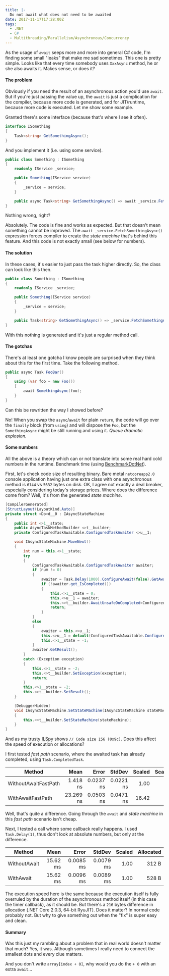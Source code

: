 ```yaml
---
title: |-
  Do not await what does not need to be awaited
date: 2017-11-17T17:28:00Z
tags:
  - .NET
  - C#
  - Multithreading/Parallelism/Asynchronous/Concurrency
---
```

As the usage of `await` seeps more and more into general C# code, I'm finding some small "leaks" that make me sad sometimes. This one is pretty simple. Looks like that every time somebody uses `XxxAsync` method, he or she also awaits it. Makes sense, or does it?

<!-- excerpt -->

#### The problem

Obviously if you need the result of an asynchronous action you'd use `await`. But if you're just passing the value up, the `await` is just a complication for the compiler, because more code is generated, and for JIT/runtime, because more code is executed. Let me show some example.

Granted there's some interface (because that's where I see it often).

```csharp
interface ISomething
{
	Task<string> GetSomethingAsync();
}
```

And you implement it (i.e. using some service).

```csharp
public class Something : ISomething
{
	readonly IService _service;

	public Something(IService service)
	{
		_service = service;
	}

	public async Task<string> GetSomethingAsync() => await _service.FetchSomethingAsync();
}
```

Nothing wrong, right?

Absolutely. The code is fine and works as expected. But that doesn't mean something cannot be improved. The `await _service.FetchSomethingAsync()` expression forces compiler to create the _state machine_ that's behind this feature. And this code is not exactly small (see below for numbers).

#### The solution

In these cases, it's easier to just pass the task higher directly. So, the class can look like this then.

```csharp
public class Something : ISomething
{
	readonly IService _service;

	public Something(IService service)
	{
		_service = service;
	}

	public Task<string> GetSomethingAsync() => _service.FetchSomethingAsync();
}
```

With this nothing is generated and it's just a regular method call.

#### The gotchas

There's at least one gotcha I know people are surprised when they think about this for the first time. Take the following method.

```csharp
public async Task FooBar()
{
	using (var foo = new Foo())
	{
		await SomethingAsync(foo);
	}
}
```

Can this be rewritten the way I showed before?

No! When you swap the `async`/`await` for plain `return`, the code will go over the `finally` block (from `using`) and will dispose the `Foo`, but the `SomethingAsync` might be still running and using it. _Queue dramatic explosion._

#### Some numbers

All the above is a theory which can or not translate into some real hard cold numbers in the runtime. Benchmark time (using [BenchmarkDotNet][1]).

First, let's check code size of resulting binary. Bare metal `netcoreapp2.0` console application having just one extra class with one asynchronous method is `6144` vs `5632` bytes on disk. OK, I agree not exactly a deal breaker, especially considering today's storage prices. Where does the difference come from? Well, it's from the generated _state machine_.

```csharp
[CompilerGenerated]
[StructLayout(LayoutKind.Auto)]
private struct <Do>d__0 : IAsyncStateMachine
{
	public int <>1__state;
	public AsyncTaskMethodBuilder <>t__builder;
	private ConfiguredTaskAwaitable.ConfiguredTaskAwaiter <>u__1;

	void IAsyncStateMachine.MoveNext()
	{
		int num = this.<>1__state;
		try
		{
			ConfiguredTaskAwaitable.ConfiguredTaskAwaiter awaiter;
			if (num != 0)
			{
				awaiter = Task.Delay(1000).ConfigureAwait(false).GetAwaiter();
				if (!awaiter.get_IsCompleted())
				{
					this.<>1__state = 0;
					this.<>u__1 = awaiter;
					this.<>t__builder.AwaitUnsafeOnCompleted<ConfiguredTaskAwaitable.ConfiguredTaskAwaiter, Test.<Do>d__0>(ref awaiter, ref this);
					return;
				}
			}
			else
			{
				awaiter = this.<>u__1;
				this.<>u__1 = default(ConfiguredTaskAwaitable.ConfiguredTaskAwaiter);
				this.<>1__state = -1;
			}
			awaiter.GetResult();
		}
		catch (Exception exception)
		{
			this.<>1__state = -2;
			this.<>t__builder.SetException(exception);
			return;
		}
		this.<>1__state = -2;
		this.<>t__builder.SetResult();
	}

	[DebuggerHidden]
	void IAsyncStateMachine.SetStateMachine(IAsyncStateMachine stateMachine)
	{
		this.<>t__builder.SetStateMachine(stateMachine);
	}
}
```

And as my trusty [ILSpy][2] shows `// Code size 156 (0x9c)`. Does this affect the speed of execution or allocations?

I first tested _fast path_ scenario, where the awaited task has already completed, using `Task.CompletedTask`.

|               Method |      Mean |     Error |    StdDev | Scaled | ScaledSD | Allocated |
|--------------------- |----------:|----------:|----------:|-------:|---------:|----------:|
| WithoutAwaitFastPath |  1.418 ns | 0.0237 ns | 0.0221 ns |   1.00 |     0.00 |       0 B |
|    WithAwaitFastPath | 23.269 ns | 0.0503 ns | 0.0471 ns |  16.42 |     0.25 |       0 B |

Well, that's quite a difference. Going through the `await` and _state machine_ in this _fast path_ scenario isn't cheap.

Next, I tested a call where some callback really happens. I used `Task.Delay(1)`, thus don't look at absolute numbers, but only at the difference.

|       Method |     Mean |     Error |    StdDev | Scaled | Allocated |
|------------- |---------:|----------:|----------:|-------:|----------:|
| WithoutAwait | 15.62 ms | 0.0085 ms | 0.0079 ms |   1.00 |     312 B |
|    WithAwait | 15.62 ms | 0.0096 ms | 0.0089 ms |   1.00 |     528 B |

The execution speed here is the same because the execution itself is fully overruled by the duration of the asynchronous method itself (in this case the timer callback), as it should be. But there's a `216` bytes difference in allocation (.NET Core 2.0.3, 64-bit RyuJIT). Does it matter? In normal code probably not. But why to give something out when the "fix" is super easy and clean.

#### Summary

Was this just my rambling about a problem that in real world doesn't matter that much? Yes, it was. Although sometimes I really need to connect the smallest dots and every clue matters.

And you don't write `array[index + 0]`, why would you do the `+ 0` with an extra `await`...

[1]: http://benchmarkdotnet.org/
[2]: http://ilspy.net/

